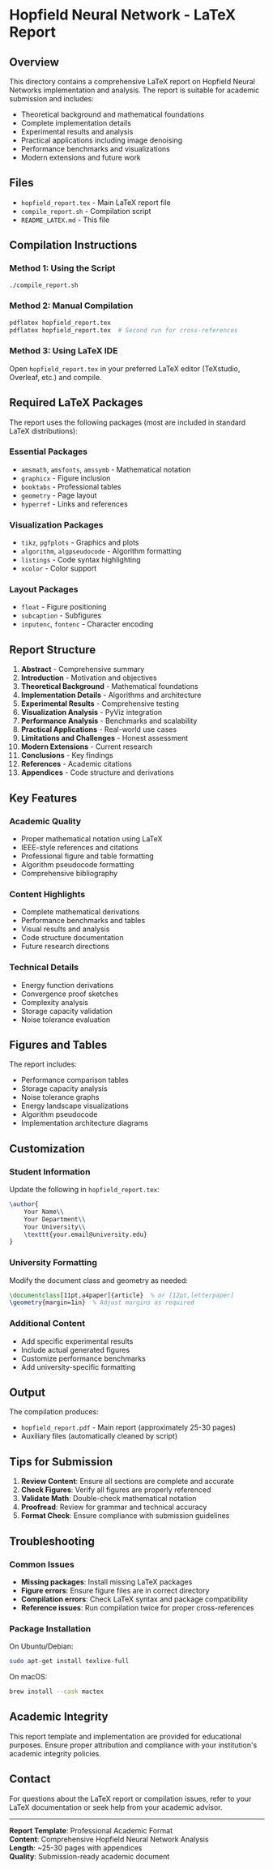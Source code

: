 # Hopfield Neural Network - LaTeX Report

## Overview

This directory contains a comprehensive LaTeX report on Hopfield Neural Networks implementation and analysis. The report is suitable for academic submission and includes:

- Theoretical background and mathematical foundations
- Complete implementation details
- Experimental results and analysis
- Practical applications including image denoising
- Performance benchmarks and visualizations
- Modern extensions and future work

## Files

- `hopfield_report.tex` - Main LaTeX report file
- `compile_report.sh` - Compilation script
- `README_LATEX.md` - This file

## Compilation Instructions

### Method 1: Using the Script
```bash
./compile_report.sh
```

### Method 2: Manual Compilation
```bash
pdflatex hopfield_report.tex
pdflatex hopfield_report.tex  # Second run for cross-references
```

### Method 3: Using LaTeX IDE
Open `hopfield_report.tex` in your preferred LaTeX editor (TeXstudio, Overleaf, etc.) and compile.

## Required LaTeX Packages

The report uses the following packages (most are included in standard LaTeX distributions):

### Essential Packages
- `amsmath`, `amsfonts`, `amssymb` - Mathematical notation
- `graphicx` - Figure inclusion
- `booktabs` - Professional tables
- `geometry` - Page layout
- `hyperref` - Links and references

### Visualization Packages
- `tikz`, `pgfplots` - Graphics and plots
- `algorithm`, `algpseudocode` - Algorithm formatting
- `listings` - Code syntax highlighting
- `xcolor` - Color support

### Layout Packages
- `float` - Figure positioning
- `subcaption` - Subfigures
- `inputenc`, `fontenc` - Character encoding

## Report Structure

1. **Abstract** - Comprehensive summary
2. **Introduction** - Motivation and objectives
3. **Theoretical Background** - Mathematical foundations
4. **Implementation Details** - Algorithms and architecture
5. **Experimental Results** - Comprehensive testing
6. **Visualization Analysis** - PyViz integration
7. **Performance Analysis** - Benchmarks and scalability
8. **Practical Applications** - Real-world use cases
9. **Limitations and Challenges** - Honest assessment
10. **Modern Extensions** - Current research
11. **Conclusions** - Key findings
12. **References** - Academic citations
13. **Appendices** - Code structure and derivations

## Key Features

### Academic Quality
- Proper mathematical notation using LaTeX
- IEEE-style references and citations
- Professional figure and table formatting
- Algorithm pseudocode formatting
- Comprehensive bibliography

### Content Highlights
- Complete mathematical derivations
- Performance benchmarks and tables
- Visual results and analysis
- Code structure documentation
- Future research directions

### Technical Details
- Energy function derivations
- Convergence proof sketches
- Complexity analysis
- Storage capacity validation
- Noise tolerance evaluation

## Figures and Tables

The report includes:
- Performance comparison tables
- Storage capacity analysis
- Noise tolerance graphs
- Energy landscape visualizations
- Algorithm pseudocode
- Implementation architecture diagrams

## Customization

### Student Information
Update the following in `hopfield_report.tex`:
```latex
\author{
    Your Name\\
    Your Department\\
    Your University\\
    \texttt{your.email@university.edu}
}
```

### University Formatting
Modify the document class and geometry as needed:
```latex
\documentclass[11pt,a4paper]{article}  % or [12pt,letterpaper]
\geometry{margin=1in}  % Adjust margins as required
```

### Additional Content
- Add specific experimental results
- Include actual generated figures
- Customize performance benchmarks
- Add university-specific formatting

## Output

The compilation produces:
- `hopfield_report.pdf` - Main report (approximately 25-30 pages)
- Auxiliary files (automatically cleaned by script)

## Tips for Submission

1. **Review Content**: Ensure all sections are complete and accurate
2. **Check Figures**: Verify all figures are properly referenced
3. **Validate Math**: Double-check mathematical notation
4. **Proofread**: Review for grammar and technical accuracy
5. **Format Check**: Ensure compliance with submission guidelines

## Troubleshooting

### Common Issues
- **Missing packages**: Install missing LaTeX packages
- **Figure errors**: Ensure figure files are in correct directory
- **Compilation errors**: Check LaTeX syntax and package compatibility
- **Reference issues**: Run compilation twice for proper cross-references

### Package Installation
On Ubuntu/Debian:
```bash
sudo apt-get install texlive-full
```

On macOS:
```bash
brew install --cask mactex
```

## Academic Integrity

This report template and implementation are provided for educational purposes. Ensure proper attribution and compliance with your institution's academic integrity policies.

## Contact

For questions about the LaTeX report or compilation issues, refer to your LaTeX documentation or seek help from your academic advisor.

---

**Report Template**: Professional Academic Format  
**Content**: Comprehensive Hopfield Neural Network Analysis  
**Length**: ~25-30 pages with appendices  
**Quality**: Submission-ready academic document
